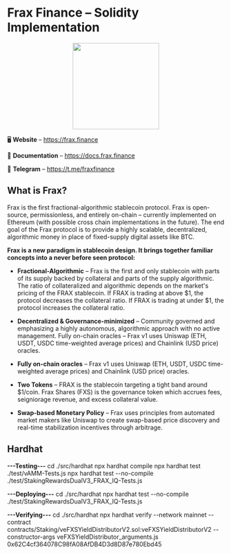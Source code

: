 # Frax Finance – Solidity Implementation

<p align="center">
  <img width="200" height="200" src="https://i.ibb.co/9HHVcGV/frax-logo.png">
</p>

<p align="center">

🖥 **Website** – https://frax.finance

📖 **Documentation** – https://docs.frax.finance

📲 **Telegram** – https://t.me/fraxfinance
</p>

## What is Frax?
Frax is the first fractional-algorithmic stablecoin protocol. Frax is open-source, permissionless, and entirely on-chain – currently implemented on Ethereum (with possible cross chain implementations in the future). The end goal of the Frax protocol is to provide a highly scalable, decentralized, algorithmic money in place of fixed-supply digital assets like BTC. 

<b> Frax is a new paradigm in stablecoin design. It brings together familiar concepts into a never before seen protocol: </b>
  
  * <b>Fractional-Algorithmic</b> – Frax is the first and only stablecoin with parts of its supply backed by collateral and parts of the supply algorithmic. The ratio of collateralized and algorithmic depends on the market's pricing of the FRAX stablecoin. If FRAX is trading at above $1, the protocol decreases the collateral ratio. If FRAX is trading at under $1, the protocol increases the collateral ratio. 

  * <b>Decentralized & Governance-minimized</b> – Community governed and emphasizing a highly autonomous, algorithmic approach with no active management. 
Fully on-chain oracles – Frax v1 uses Uniswap (ETH, USDT, USDC time-weighted average prices) and Chainlink (USD price) oracles. 

  * <b>Fully on-chain oracles</b> – Frax v1 uses Uniswap (ETH, USDT, USDC time-weighted average prices) and Chainlink (USD price) oracles. 

  * <b>Two Tokens</b> – FRAX is the stablecoin targeting a tight band around $1/coin. Frax Shares (FXS) is the governance token which accrues fees, seigniorage revenue, and excess collateral value.

  * <b>Swap-based Monetary Policy</b> – Frax uses principles from automated market makers like Uniswap to create swap-based price discovery and real-time stabilization incentives through arbitrage.
  

## Hardhat
**---Testing---**
cd ./src/hardhat
npx hardhat compile
npx hardhat test ./test/vAMM-Tests.js
npx hardhat test --no-compile ./test/StakingRewardsDualV3_FRAX_IQ-Tests.js

**---Deploying---**
cd ./src/hardhat
npx hardhat test --no-compile ./test/StakingRewardsDualV3_FRAX_IQ-Tests.js

**---Verifying---**
cd ./src/hardhat
npx hardhat verify --network mainnet --contract contracts/Staking/veFXSYieldDistributorV2.sol:veFXSYieldDistributorV2 --constructor-args veFXSYieldDistributor_arguments.js 0x62C4cf364078C98fA08AfDB4D3d8D87e780Ebd45